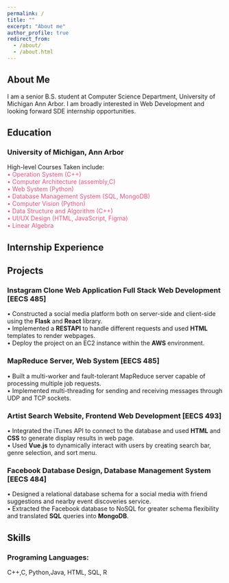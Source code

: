 ```yaml
---
permalink: /
title: ""
excerpt: "About me"
author_profile: true
redirect_from: 
  - /about/
  - /about.html
---
```


## About Me
I am a senior B.S. student at Computer Science Department, University of Michigan Ann Arbor. I am broadly interested in Web Development and looking forward SDE internship opportunities.

## Education
### University of Michigan, Ann Arbor 
High-level Courses Taken include: <br>
<span style="color:#E75480"> 
•	 Operation System (C++) <br>
•	 Computer Architecture (assembly,C) <br>
•	 Web System (Python) <br>
•	 Database Management System (SQL, MongoDB) <br>
•	 Computer Vision (Python) <br>
•	 Data Structure and Algorithm (C++) <br>
•	 UI/UX Design (HTML, JavaScript, Figma) <br>
•	 Linear Algebra <br>

## Internship Experience


## Projects
### Instagram Clone Web Application Full Stack Web Development [EECS 485]
•	Constructed a social media platform both on server-side and client-side using the **Flask** and **React** library. <br>
•	Implemented a **RESTAPI** to handle different requests and used **HTML** templates to render webpages. <br>
•	Deploy the project on an EC2 instance within the **AWS** environment. <br>

### MapReduce Server, Web System [EECS 485]                             
•	Built a multi-worker and fault-tolerant MapReduce server capable of processing multiple job requests. <br>
•	Implemented multi-threading for sending and receiving messages through UDP and TCP sockets. <br>

### Artist Search Website, Frontend Web Development [EECS 493]
•	Integrated the iTunes API to connect to the database and used **HTML** and **CSS** to generate display results in web page. <br>
•	Used **Vue.js** to dynamically interact with users by creating search bar, genre selection, and sort menu. <br>

### Facebook Database Design, Database Management System [EECS 484]
•	Designed a relational database schema for a social media with friend suggestions and nearby event discoveries service. <br>
•	Extracted the Facebook database to NoSQL for greater schema flexibility and translated **SQL** queries into **MongoDB**. <br>

## Skills
### Programing Languages: 
C++,C, Python,Java, HTML, SQL, R
